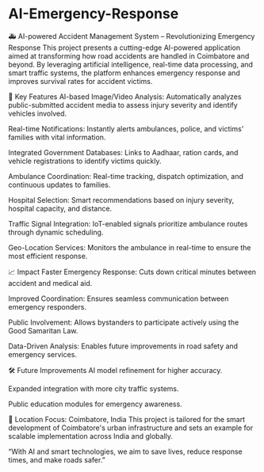 # AI-Emergency-Response
🚑 AI-powered Accident Management System – Revolutionizing Emergency Response
This project presents a cutting-edge AI-powered application aimed at transforming how road accidents are handled in Coimbatore and beyond. By leveraging artificial intelligence, real-time data processing, and smart traffic systems, the platform enhances emergency response and improves survival rates for accident victims.

🧠 Key Features
AI-based Image/Video Analysis: Automatically analyzes public-submitted accident media to assess injury severity and identify vehicles involved.

Real-time Notifications: Instantly alerts ambulances, police, and victims' families with vital information.

Integrated Government Databases: Links to Aadhaar, ration cards, and vehicle registrations to identify victims quickly.

Ambulance Coordination: Real-time tracking, dispatch optimization, and continuous updates to families.

Hospital Selection: Smart recommendations based on injury severity, hospital capacity, and distance.

Traffic Signal Integration: IoT-enabled signals prioritize ambulance routes through dynamic scheduling.

Geo-Location Services: Monitors the ambulance in real-time to ensure the most efficient response.

📈 Impact
Faster Emergency Response: Cuts down critical minutes between accident and medical aid.

Improved Coordination: Ensures seamless communication between emergency responders.

Public Involvement: Allows bystanders to participate actively using the Good Samaritan Law.

Data-Driven Analysis: Enables future improvements in road safety and emergency services.

🛠️ Future Improvements
AI model refinement for higher accuracy.

Expanded integration with more city traffic systems.

Public education modules for emergency awareness.

📍 Location Focus: Coimbatore, India
This project is tailored for the smart development of Coimbatore's urban infrastructure and sets an example for scalable implementation across India and globally.

“With AI and smart technologies, we aim to save lives, reduce response times, and make roads safer.”
